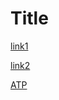 # Title

[link1](https://google.com)

[link2](https://www.ucsd.edu)

[ATP](http://www.website.com/?utm_source%3Dgoogle%255BB%252B%255D%26utm_medium%3Dcpc%26utm_content%3Dgoogle_ad(B)%26utm_campaign%3Dproduct&sa=D&source=docs&ust=1650050824592873&usg=AOvVaw2rvQJMBSETT1Ewg3l_QrX6)